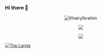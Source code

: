 ### Hi there 👋


<div>
<p align="center"><img src="https://komarev.com/ghpvc/?username=KhairyIbrahim" alt="KhairyIbrahim" /></p>
  
  <p align="center"><a href="https://github.com/anuraghazra/github-readme-stats">
  <img align="center" src="https://github-readme-stats.vercel.app/api?username=KhairyIbrahim&show_icons=true&theme=dracula" />
</a></p>
  
  
   <p align="center"><a href="https://github.com/anuraghazra/github-readme-stats">
  <img align="center" src="https://github-readme-stats.vercel.app/api/top-langs/?KhairyIbrahim=anuraghazra&langs_count=8" />
</a></p>
  
  
  
  [![Top Langs](https://github-readme-stats.vercel.app/api/top-langs/?KhairyIbrahim=anuraghazra&langs_count=8)](https://github.com/anuraghazra/github-readme-stats)
  
<!--
**KhairyIbrahim/KhairyIbrahim** is a ✨ _special_ ✨ repository because its `README.md` (this file) appears on your GitHub profile.

Here are some ideas to get you started:

- 🔭 I’m currently working on ...
- 🌱 I’m currently learning ...
- 👯 I’m looking to collaborate on ...
- 🤔 I’m looking for help with ...
- 💬 Ask me about ...
- 📫 How to reach me: ...
- 😄 Pronouns: ...
- ⚡ Fun fact: ...
-->

